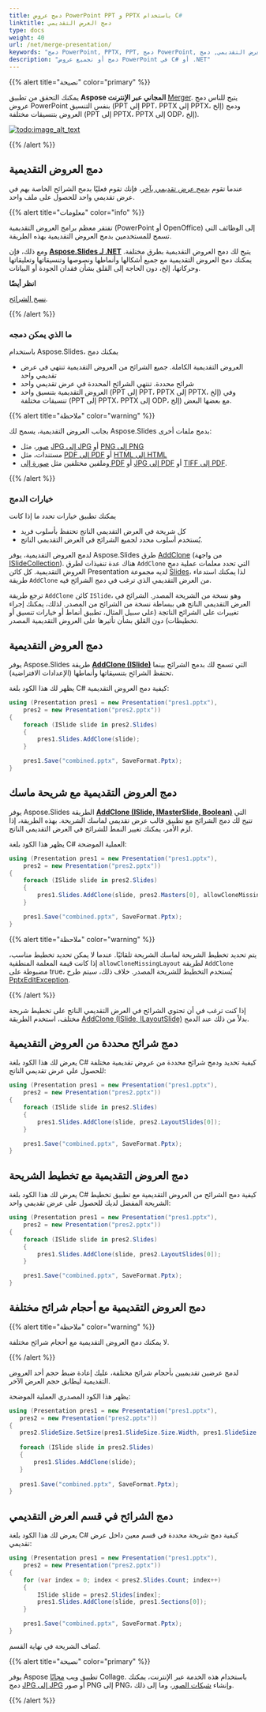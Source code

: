 ```yaml
---
title: دمج عروض PowerPoint PPT و PPTX باستخدام C#
linktitle: دمج العرض التقديمي
type: docs
weight: 40
url: /net/merge-presentation/
keywords: "دمج PowerPoint, PPTX, PPT, دمج PowerPoint, دمج العرض التقديمي, دمج, C#, Csharp, .NET"
description: "دمج أو تجميع عروض PowerPoint في C# أو .NET"
---
```


{{% alert title="نصيحة" color="primary" %}} 

يمكنك التحقق من تطبيق **Aspose المجاني عبر الإنترنت** [Merger](https://products.aspose.app/slides/merger). يتيح للناس دمج عروض PowerPoint بنفس التنسيق (PPT إلى PPT، PPTX إلى PPTX، إلخ) ودمج العروض بتنسيقات مختلفة (PPT إلى PPTX، PPTX إلى ODP، إلخ).

[![todo:image_alt_text](slides-merger.png)](https://products.aspose.app/slides/merger)

{{% /alert %}} 


## **دمج العروض التقديمية**

عندما تقوم [بدمج عرض تقديمي بآخر](https://products.aspose.com/slides/net/merger/ppt/)، فإنك تقوم فعليًا بدمج الشرائح الخاصة بهم في عرض تقديمي واحد للحصول على ملف واحد. 

{{% alert title="معلومات" color="info" %}}

تفتقر معظم برامج العروض التقديمية (PowerPoint أو OpenOffice) إلى الوظائف التي تسمح للمستخدمين بدمج العروض التقديمية بهذه الطريقة.

ومع ذلك، فإن [**Aspose.Slides لـ .NET**](https://products.aspose.com/slides/net/) يتيح لك دمج العروض التقديمية بطرق مختلفة. يمكنك دمج العروض التقديمية مع جميع أشكالها وأنماطها ونصوصها وتنسيقاتها وتعليقاتها وحركاتها، إلخ، دون الحاجة إلى القلق بشأن فقدان الجودة أو البيانات.

**انظر أيضًا**

[نسخ الشرائح](https://docs.aspose.com/slides/net/cloning-commenting-and-manipulating-slides/#cloning-commentingandmanipulatingslides-cloningslides)*.* 

{{% /alert %}}

### **ما الذي يمكن دمجه**

باستخدام Aspose.Slides، يمكنك دمج 

* العروض التقديمية الكاملة. جميع الشرائح من العروض التقديمية تنتهي في عرض تقديمي واحد
* شرائح محددة. تنتهي الشرائح المحددة في عرض تقديمي واحد
* العروض التقديمية بتنسيق واحد (PPT إلى PPT، PPTX إلى PPTX، إلخ) وفي تنسيقات مختلفة (PPT إلى PPTX، PPTX إلى ODP، إلخ) مع بعضها البعض. 

{{% alert title="ملاحظة" color="warning" %}} 

بجانب العروض التقديمية، يسمح لك Aspose.Slides بدمج ملفات أخرى:

* [صور](https://products.aspose.com/slides/net/merger/image-to-image/)، مثل [JPG إلى JPG](https://products.aspose.com/slides/net/merger/jpg-to-jpg/) أو [PNG إلى PNG](https://products.aspose.com/slides/net/merger/png-to-png/)
* مستندات، مثل [PDF إلى PDF](https://products.aspose.com/slides/net/merger/pdf-to-pdf/) أو [HTML إلى HTML](https://products.aspose.com/slides/net/merger/html-to-html/)
* وملفين مختلفين مثل [صورة إلى PDF](https://products.aspose.com/slides/net/merger/image-to-pdf/) أو [JPG إلى PDF](https://products.aspose.com/slides/net/merger/jpg-to-pdf/) أو [TIFF إلى PDF](https://products.aspose.com/slides/net/merger/tiff-to-pdf/).

{{% /alert %}}

### **خيارات الدمج**

يمكنك تطبيق خيارات تحدد ما إذا كانت

* كل شريحة في العرض التقديمي الناتج تحتفظ بأسلوب فريد
* يُستخدم أسلوب محدد لجميع الشرائح في العرض التقديمي الناتج. 

لدمج العروض التقديمية، يوفر Aspose.Slides طرق [AddClone](https://reference.aspose.com/slides/net/aspose.slides/islidecollection/methods/addclone) (من واجهة [ISlideCollection](https://reference.aspose.com/slides/net/aspose.slides/islidecollection)). هناك عدة تنفيذات لطرق `AddClone` التي تحدد معلمات عملية دمج العروض التقديمية. كل كائن Presentation لديه مجموعة [Slides](https://reference.aspose.com/slides/net/aspose.slides/presentation/properties/slides)، لذا يمكنك استدعاء طريقة `AddClone` من العرض التقديمي الذي ترغب في دمج الشرائح فيه. 

ترجع طريقة `AddClone` كائن `ISlide`، وهو نسخة من الشريحة المصدر. الشرائح في العرض التقديمي الناتج هي ببساطة نسخة من الشرائح من المصدر. لذلك، يمكنك إجراء تغييرات على الشرائح الناتجة (على سبيل المثال، تطبيق أنماط أو خيارات تنسيق أو تخطيطات) دون القلق بشأن تأثيرها على العروض التقديمية المصدر. 

## **دمج العروض التقديمية** 

يوفر Aspose.Slides طريقة [**AddClone (ISlide)**](https://reference.aspose.com/slides/net/aspose.slides/islidecollection/methods/addclone) التي تسمح لك بدمج الشرائح بينما تحتفظ الشرائح بتنسيقاتها وأنماطها (الإعدادات الافتراضية). 

يظهر لك هذا الكود بلغة C# كيفية دمج العروض التقديمية:

```c#
using (Presentation pres1 = new Presentation("pres1.pptx"),
    pres2 = new Presentation("pres2.pptx"))
{
    foreach (ISlide slide in pres2.Slides)
    {
        pres1.Slides.AddClone(slide);
    }

    pres1.Save("combined.pptx", SaveFormat.Pptx);
}
```

## **دمج العروض التقديمية مع شريحة ماسك**

يوفر Aspose.Slides الطريقة [**AddClone (ISlide, IMasterSlide, Boolean)**](https://reference.aspose.com/slides/net/aspose.slides.islidecollection/addclone/methods/2) التي تتيح لك دمج الشرائح مع تطبيق قالب عرض تقديمي لماسك الشريحة. بهذه الطريقة، إذا لزم الأمر، يمكنك تغيير النمط للشرائح في العرض التقديمي الناتج. 

يظهر هذا الكود بلغة C# العملية الموضحة:

```c#
using (Presentation pres1 = new Presentation("pres1.pptx"),
    pres2 = new Presentation("pres2.pptx"))
{
    foreach (ISlide slide in pres2.Slides)
    {
        pres1.Slides.AddClone(slide, pres2.Masters[0], allowCloneMissingLayout: true);
    }

    pres1.Save("combined.pptx", SaveFormat.Pptx);
}
```

{{% alert title="ملاحظة" color="warning" %}} 

يتم تحديد تخطيط الشريحة لماسك الشريحة تلقائيًا. عندما لا يمكن تحديد تخطيط مناسب، إذا كانت قيمة المعلمة المنطقية `allowCloneMissingLayout` لطريقة `AddClone` مضبوطة على true، يُستخدم التخطيط للشريحة المصدر. خلاف ذلك، سيتم طرح [PptxEditException](https://reference.aspose.com/slides/net/aspose.slides/pptxeditexception). 

{{% /alert %}}

إذا كنت ترغب في أن تحتوي الشرائح في العرض التقديمي الناتج على تخطيط شريحة مختلف، استخدم الطريقة [AddClone (ISlide, ILayoutSlide)](https://reference.aspose.com/slides/net/aspose.slides.islidecollection/addclone/methods/1) بدلاً من ذلك عند الدمج. 

## **دمج شرائح محددة من العروض التقديمية**

يعرض لك هذا الكود بلغة C# كيفية تحديد ودمج شرائح محددة من عروض تقديمية مختلفة للحصول على عرض تقديمي الناتج:

```c#
using (Presentation pres1 = new Presentation("pres1.pptx"),
    pres2 = new Presentation("pres2.pptx"))
{
    foreach (ISlide slide in pres2.Slides)
    {
        pres1.Slides.AddClone(slide, pres2.LayoutSlides[0]);
    }

    pres1.Save("combined.pptx", SaveFormat.Pptx);
}
```

## **دمج العروض التقديمية مع تخطيط الشريحة**

يعرض لك هذا الكود بلغة C# كيفية دمج الشرائح من العروض التقديمية مع تطبيق تخطيط الشريحة المفضل لديك للحصول على عرض تقديمي واحد:

```c#
using (Presentation pres1 = new Presentation("pres1.pptx"),
    pres2 = new Presentation("pres2.pptx"))
{
    foreach (ISlide slide in pres2.Slides)
    {
        pres1.Slides.AddClone(slide, pres2.LayoutSlides[0]);
    }

    pres1.Save("combined.pptx", SaveFormat.Pptx);
}
```

## **دمج العروض التقديمية مع أحجام شرائح مختلفة**

{{% alert title="ملاحظة" color="warning" %}} 

لا يمكنك دمج العروض التقديمية مع أحجام شرائح مختلفة. 

{{% /alert %}}

لدمج عرضين تقديميين بأحجام شرائح مختلفة، عليك إعادة ضبط حجم أحد العروض التقديمية ليطابق حجم العرض الآخر. 

يظهر هذا الكود المصدري العملية الموضحة:

```c#
using (Presentation pres1 = new Presentation("pres1.pptx"),
   pres2 = new Presentation("pres2.pptx"))
{
   pres2.SlideSize.SetSize(pres1.SlideSize.Size.Width, pres1.SlideSize.Size.Height, SlideSizeScaleType.EnsureFit);
 
   foreach (ISlide slide in pres2.Slides)
   {
       pres1.Slides.AddClone(slide);
   }
 
   pres1.Save("combined.pptx", SaveFormat.Pptx);
}
```

## **دمج الشرائح في قسم العرض التقديمي**

يعرض لك هذا الكود بلغة C# كيفية دمج شريحة محددة في قسم معين داخل عرض تقديمي:

```c#
using (Presentation pres1 = new Presentation("pres1.pptx"),
    pres2 = new Presentation("pres2.pptx"))
{
    for (var index = 0; index < pres2.Slides.Count; index++)
    {
        ISlide slide = pres2.Slides[index];
        pres1.Slides.AddClone(slide, pres1.Sections[0]);
    }

    pres1.Save("combined.pptx", SaveFormat.Pptx);
}
```

تُضاف الشريحة في نهاية القسم. 

{{% alert title="نصيحة" color="primary" %}}

يوفر Aspose تطبيق ويب [مجانًا](https://products.aspose.app/slides/collage) Collage. باستخدام هذه الخدمة عبر الإنترنت، يمكنك دمج [JPG إلى JPG](https://products.aspose.app/slides/collage/jpg) أو صور PNG إلى PNG، وإنشاء [شبكات الصور](https://products.aspose.app/slides/collage/photo-grid)، وما إلى ذلك. 

{{% /alert %}}